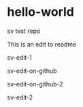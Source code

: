 # hello-world
sv test repo

This is an edit to readme

sv-edit-1

sv-edit-on-github

sv-edit-on-github-2

sv-edit-2
